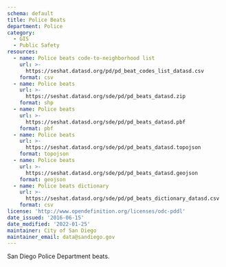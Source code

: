 ```yaml
---
schema: default
title: Police Beats
department: Police
category:
  - GIS
  - Public Safety
resources:
  - name: Police beats code-to-neighborhood list
    url: >-
      https://seshat.datasd.org/pd/pd_beat_codes_list_datasd.csv
    format: csv
  - name: Police beats
    url: >-
      https://seshat.datasd.org/sde/pd/pd_beats_datasd.zip
    format: shp
  - name: Police beats
    url: >-
      https://seshat.datasd.org/sde/pd/pd_beats_datasd.pbf
    format: pbf
  - name: Police beats
    url: >-
      https://seshat.datasd.org/sde/pd/pd_beats_datasd.topojson
    format: topojson
  - name: Police beats
    url: >-
      https://seshat.datasd.org/sde/pd/pd_beats_datasd.geojson
    format: geojson
  - name: Police beats dictionary
    url: >-
      https://seshat.datasd.org/sde/pd/pd_beats_dictionary_datasd.csv
    format: csv
license: 'http://www.opendefinition.org/licenses/odc-pddl'
date_issued: '2016-06-15'
date_modified: '2022-01-25'
maintainer: City of San Diego
maintainer_email: data@sandiego.gov
---
```

San Diego Police Department beats.
